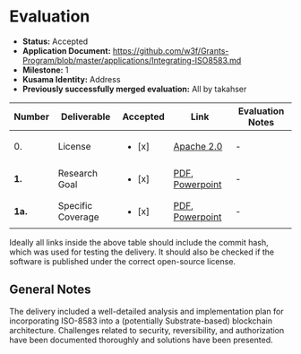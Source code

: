 # Evaluation

- **Status:** Accepted
- **Application Document:** https://github.com/w3f/Grants-Program/blob/master/applications/Integrating-ISO8583.md
- **Milestone:** 1
- **Kusama Identity:** Address
- **Previously successfully merged evaluation:** All by takahser

| Number  | Deliverable       | Accepted               | Link                                                                                                                                                                                                                                                                                                                                                       | Evaluation Notes |
| ------- | ----------------- | ---------------------- | ---------------------------------------------------------------------------------------------------------------------------------------------------------------------------------------------------------------------------------------------------------------------------------------------------------------------------------------------------------- | ---------------- |
| 0.      | License           | <ul><li>[x] </li></ul> | [Apache 2.0](https://github.com/adit313/ISO8583-Blockchain-Integration-Plan/blob/14dc4d34183a857831ad5a0df512703ae2d660d3/LICENSE.md)                                                                                                                                                                                                                      | -                |
| **1.**  | Research Goal     | <ul><li>[x] </li></ul> | [PDF](https://github.com/adit313/ISO8583-Blockchain-Integration-Plan/blob/14dc4d34183a857831ad5a0df512703ae2d660d3/ISO8583%20Blockchain%20Integration%20Deep%20Dive.pdf), [Powerpoint](https://github.com/adit313/ISO8583-Blockchain-Integration-Plan/blob/14dc4d34183a857831ad5a0df512703ae2d660d3/ISO8583%20Blockchain%20Integration%20Deep%20Dive.pptx) | -                |
| **1a.** | Specific Coverage | <ul><li>[x] </li></ul> | [PDF](https://github.com/adit313/ISO8583-Blockchain-Integration-Plan/blob/14dc4d34183a857831ad5a0df512703ae2d660d3/ISO8583%20Blockchain%20Integration%20Deep%20Dive.pdf), [Powerpoint](https://github.com/adit313/ISO8583-Blockchain-Integration-Plan/blob/14dc4d34183a857831ad5a0df512703ae2d660d3/ISO8583%20Blockchain%20Integration%20Deep%20Dive.pptx) | -                |

Ideally all links inside the above table should include the commit hash,
which was used for testing the delivery. It should also be checked if the software is published under the correct open-source license.

## General Notes

The delivery included a well-detailed analysis and implementation plan for incorporating ISO-8583 into a (potentially Substrate-based) blockchain architecture. Challenges related to security, reversibility, and authorization have been documented thoroughly and solutions have been presented.
